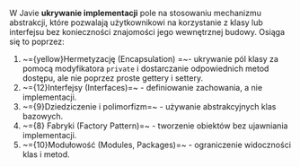 W Javie **ukrywanie implementacji** pole na stosowaniu mechanizmu abstrakcji, które pozwalają użytkownikowi na korzystanie z klasy lub interfejsu bez konieczności znajomości jego wewnętrznej budowy. Osiąga się to poprzez:
1. ~={yellow}Hermetyzację (Encapsulation) =~- ukrywanie pól klasy za pomocą modyfikatora `private` i dostarczanie odpowiednich metod dostępu, ale nie poprzez proste gettery i settery.
2. ~={12}Interfejsy (Interfaces)=~ - definiowanie zachowania, a nie implementacji.
3. ~={9}Dziedziczenie i polimorfizm=~ - używanie abstrakcyjnych klas bazowych.
4. ~={8} Fabryki (Factory Pattern)=~ - tworzenie obiektów bez ujawniania implementacji.
5. ~={10}Modułowość (Modules, Packages)=~ - ograniczenie widoczności klas i metod.